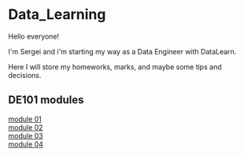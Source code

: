 # Data_Learning

Hello everyone!

I'm Sergei and i'm starting my way as a Data Engineer with DataLearn.

Here I will store my homeworks, marks, and maybe some tips and decisions.

## DE101 modules

[module 01](/datalearn/de101/module01/) \
[module 02](/datalearn/de101/module02/) \
[module 03](/datalearn/de101/module03/) \
[module 04](/datalearn/de101/module04/)
